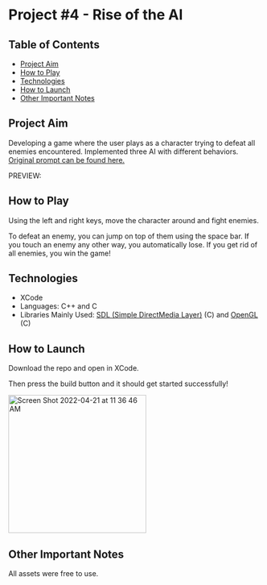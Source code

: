 # Project #4 - Rise of the AI
## Table of Contents
- [Project Aim](#Project-Aim)
- [How to Play](#How-to-Play)
- [Technologies](#Technologies)
- [How to Launch](#How-to-Launch)
- [Other Important Notes](#Other-Important-Notes)
## Project Aim
Developing a game where the user plays as a character trying to defeat all enemies encountered. Implemented three AI with different behaviors. 
[Original prompt can be found here.](https://github.com/carmineguida/CS3113/blob/master/Projects/Project%204%20-%20Rise%20of%20the%20AI.pdf)

PREVIEW:



## How to Play
Using the left and right keys, move the character around and fight enemies. 

To defeat an enemy, you can jump on top of them using the space bar.
If you touch an enemy any other way, you automatically lose. If you get rid of all enemies, you win the game!


## Technologies
* XCode
* Languages: C++ and C 
* Libraries Mainly Used: [SDL (Simple DirectMedia Layer)](https://www.libsdl.org/) (C) and [OpenGL](https://www.opengl.org/) (C)

## How to Launch
Download the repo and open in XCode.

Then press the build button and it should get started successfully!

<img width="274" alt="Screen Shot 2022-04-21 at 11 36 46 AM" src="https://user-images.githubusercontent.com/42008799/164500881-2320776b-d499-4cf0-b916-2840f0a178a7.png">


## Other Important Notes
All assets were free to use.
